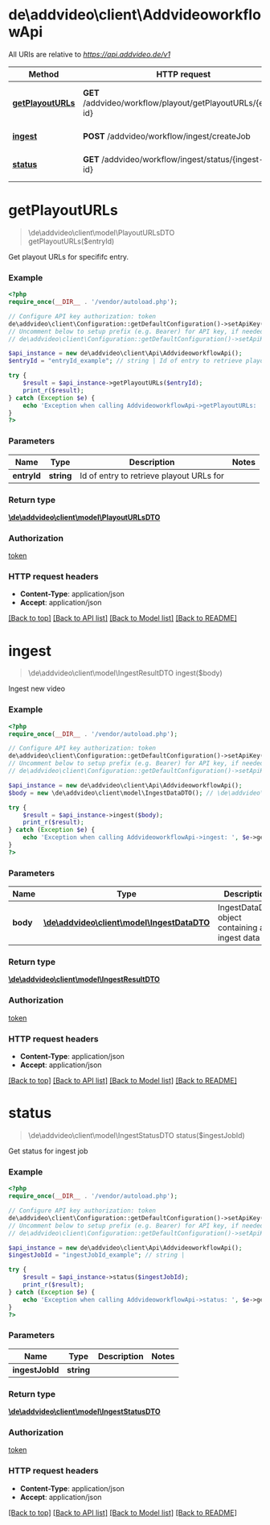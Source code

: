 # de\addvideo\client\AddvideoworkflowApi

All URIs are relative to *https://api.addvideo.de/v1*

Method | HTTP request | Description
------------- | ------------- | -------------
[**getPlayoutURLs**](AddvideoworkflowApi.md#getPlayoutURLs) | **GET** /addvideo/workflow/playout/getPlayoutURLs/{entry-id} | Get playout URLs for specififc entry.
[**ingest**](AddvideoworkflowApi.md#ingest) | **POST** /addvideo/workflow/ingest/createJob | Ingest new video
[**status**](AddvideoworkflowApi.md#status) | **GET** /addvideo/workflow/ingest/status/{ingest-job-id} | Get status for ingest job


# **getPlayoutURLs**
> \de\addvideo\client\model\PlayoutURLsDTO getPlayoutURLs($entryId)

Get playout URLs for specififc entry.



### Example
```php
<?php
require_once(__DIR__ . '/vendor/autoload.php');

// Configure API key authorization: token
de\addvideo\client\Configuration::getDefaultConfiguration()->setApiKey('Authorization', 'YOUR_API_KEY');
// Uncomment below to setup prefix (e.g. Bearer) for API key, if needed
// de\addvideo\client\Configuration::getDefaultConfiguration()->setApiKeyPrefix('Authorization', 'Bearer');

$api_instance = new de\addvideo\client\Api\AddvideoworkflowApi();
$entryId = "entryId_example"; // string | Id of entry to retrieve playout URLs for

try {
    $result = $api_instance->getPlayoutURLs($entryId);
    print_r($result);
} catch (Exception $e) {
    echo 'Exception when calling AddvideoworkflowApi->getPlayoutURLs: ', $e->getMessage(), PHP_EOL;
}
?>
```

### Parameters

Name | Type | Description  | Notes
------------- | ------------- | ------------- | -------------
 **entryId** | **string**| Id of entry to retrieve playout URLs for |

### Return type

[**\de\addvideo\client\model\PlayoutURLsDTO**](../Model/PlayoutURLsDTO.md)

### Authorization

[token](../../README.md#token)

### HTTP request headers

 - **Content-Type**: application/json
 - **Accept**: application/json

[[Back to top]](#) [[Back to API list]](../../README.md#documentation-for-api-endpoints) [[Back to Model list]](../../README.md#documentation-for-models) [[Back to README]](../../README.md)

# **ingest**
> \de\addvideo\client\model\IngestResultDTO ingest($body)

Ingest new video



### Example
```php
<?php
require_once(__DIR__ . '/vendor/autoload.php');

// Configure API key authorization: token
de\addvideo\client\Configuration::getDefaultConfiguration()->setApiKey('Authorization', 'YOUR_API_KEY');
// Uncomment below to setup prefix (e.g. Bearer) for API key, if needed
// de\addvideo\client\Configuration::getDefaultConfiguration()->setApiKeyPrefix('Authorization', 'Bearer');

$api_instance = new de\addvideo\client\Api\AddvideoworkflowApi();
$body = new \de\addvideo\client\model\IngestDataDTO(); // \de\addvideo\client\model\IngestDataDTO | IngestDataDTO object containing all ingest data

try {
    $result = $api_instance->ingest($body);
    print_r($result);
} catch (Exception $e) {
    echo 'Exception when calling AddvideoworkflowApi->ingest: ', $e->getMessage(), PHP_EOL;
}
?>
```

### Parameters

Name | Type | Description  | Notes
------------- | ------------- | ------------- | -------------
 **body** | [**\de\addvideo\client\model\IngestDataDTO**](../Model/\de\addvideo\client\model\IngestDataDTO.md)| IngestDataDTO object containing all ingest data |

### Return type

[**\de\addvideo\client\model\IngestResultDTO**](../Model/IngestResultDTO.md)

### Authorization

[token](../../README.md#token)

### HTTP request headers

 - **Content-Type**: application/json
 - **Accept**: application/json

[[Back to top]](#) [[Back to API list]](../../README.md#documentation-for-api-endpoints) [[Back to Model list]](../../README.md#documentation-for-models) [[Back to README]](../../README.md)

# **status**
> \de\addvideo\client\model\IngestStatusDTO status($ingestJobId)

Get status for ingest job



### Example
```php
<?php
require_once(__DIR__ . '/vendor/autoload.php');

// Configure API key authorization: token
de\addvideo\client\Configuration::getDefaultConfiguration()->setApiKey('Authorization', 'YOUR_API_KEY');
// Uncomment below to setup prefix (e.g. Bearer) for API key, if needed
// de\addvideo\client\Configuration::getDefaultConfiguration()->setApiKeyPrefix('Authorization', 'Bearer');

$api_instance = new de\addvideo\client\Api\AddvideoworkflowApi();
$ingestJobId = "ingestJobId_example"; // string | 

try {
    $result = $api_instance->status($ingestJobId);
    print_r($result);
} catch (Exception $e) {
    echo 'Exception when calling AddvideoworkflowApi->status: ', $e->getMessage(), PHP_EOL;
}
?>
```

### Parameters

Name | Type | Description  | Notes
------------- | ------------- | ------------- | -------------
 **ingestJobId** | **string**|  |

### Return type

[**\de\addvideo\client\model\IngestStatusDTO**](../Model/IngestStatusDTO.md)

### Authorization

[token](../../README.md#token)

### HTTP request headers

 - **Content-Type**: application/json
 - **Accept**: application/json

[[Back to top]](#) [[Back to API list]](../../README.md#documentation-for-api-endpoints) [[Back to Model list]](../../README.md#documentation-for-models) [[Back to README]](../../README.md)

